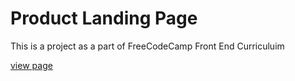 
# Product Landing Page

This is a project as a part of FreeCodeCamp Front End Curriculuim 

[view page]()